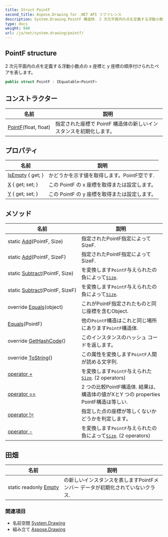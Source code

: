 ```yaml
---
title: Struct PointF
second_title: Aspose.Drawing for .NET API リファレンス
description: System.Drawing.PointF 構造体. 2 次元平面内の点を定義する浮動小数点の x 座標と y 座標の順序付けられたペアを表します
type: docs
weight: 940
url: /ja/net/system.drawing/pointf/
---
```

## PointF structure

2 次元平面内の点を定義する浮動小数点の x 座標と y 座標の順序付けられたペアを表します。

```csharp
public struct PointF : IEquatable<PointF>
```

## コンストラクター

| 名前 | 説明 |
| --- | --- |
| [PointF](pointf/)(float, float) | 指定された座標で PointF 構造体の新しいインスタンスを初期化します。 |

## プロパティ

| 名前 | 説明 |
| --- | --- |
| [IsEmpty](../../system.drawing/pointf/isempty/) { get; } | かどうかを示す値を取得します。PointF空です. |
| [X](../../system.drawing/pointf/x/) { get; set; } | この PointF の x 座標を取得または設定します。 |
| [Y](../../system.drawing/pointf/y/) { get; set; } | この PointF の y 座標を取得または設定します。 |

## メソッド

| 名前 | 説明 |
| --- | --- |
| static [Add](../../system.drawing/pointf/add/#add)(PointF, Size) | 指定されたPointF指定によってSizeF. |
| static [Add](../../system.drawing/pointf/add/#add_1)(PointF, SizeF) | 指定されたPointF指定によってSizeF. |
| static [Subtract](../../system.drawing/pointf/subtract/#subtract)(PointF, Size) | を変換します`PointF`与えられたの負によって[`Size`](../size/). |
| static [Subtract](../../system.drawing/pointf/subtract/#subtract_1)(PointF, SizeF) | を変換します`PointF`与えられたの負によって[`Size`](../size/). |
| override [Equals](../../system.drawing/pointf/equals/#equals_1)(object) | これがPointF指定されたものと同じ座標を含むObject. |
| [Equals](../../system.drawing/pointf/equals/#equals)(PointF) | 他の`PointF`構造はこれと同じ場所にあります`PointF`構造体. |
| override [GetHashCode](../../system.drawing/pointf/gethashcode/)() | このインスタンスのハッシュ コードを返します。 |
| override [ToString](../../system.drawing/pointf/tostring/)() | この属性を変換します`PointF`人間が読める文字列. |
| [operator +](../../system.drawing/pointf/op_addition/#op_addition) | を変換します`PointF`与えられた[`Size`](../size/). (2 operators) |
| [operator ==](../../system.drawing/pointf/op_equality/) | 2 つの比較PointF構造体. 結果は、構造体の値がXとY つの properties PointF構造は等しい. |
| [operator !=](../../system.drawing/pointf/op_inequality/) | 指定した点の座標が等しくないかどうかを判定します。 |
| [operator -](../../system.drawing/pointf/op_subtraction/#op_subtraction) | を変換します`PointF`与えられたの負によって[`Size`](../size/). (2 operators) |

## 田畑

| 名前 | 説明 |
| --- | --- |
| static readonly [Empty](../../system.drawing/pointf/empty/) | の新しいインスタンスを表しますPointFメンバー データが初期化されていないクラス. |

### 関連項目

* 名前空間 [System.Drawing](../../system.drawing/)
* 組み立て [Aspose.Drawing](../../)



